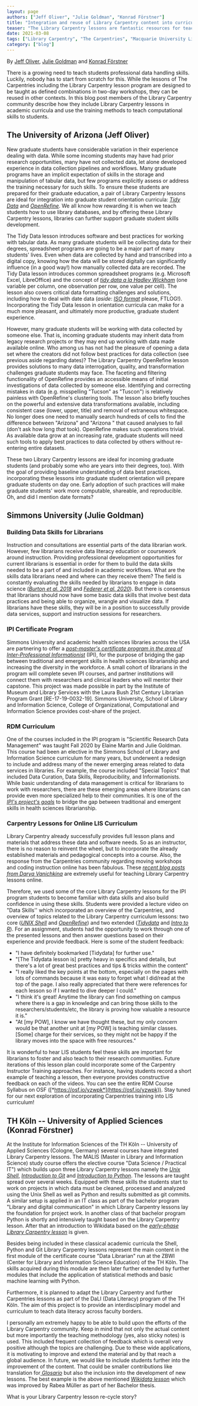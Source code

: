 ```yaml
---
layout: page
authors: ["Jeff Oliver", "Julie Goldman", "Konrad Förstner"]
title: "Integration and reuse of Library Carpentry content into curricula"
teaser: "The Library Carpentry lessons are fantastic resources for teaching students."
date: 2021-03-08
tags: ["Library Carpentry", "The Carpentries", "Macquarie University Library", "Data Science", "Data Skills", "eResearch", "Community of Practice", "Workshops", "Lessons"]
category: ["blog"]
---
```



By [Jeff Oliver](https://twitter.com/jcoliveraz), [Julie Goldman](https://twitter.com/jgolds2) and [Konrad Förstner](https://twitter.com/konradfoerstner)

There is a growing need to teach students professional data handling
skills. Luckily, nobody has to start from scratch for this. While the
lessons of The Carpentries including the Library Carpentry lesson
program are designed to be taught as defined combinations in two-day
workshops, they can be reused in other contexts. In this blog post
members of the Library Carpentry community describe how they include
Library Carpentry lessons in academic curricula and use the training
methods to teach computational skills to students.

## The University of Arizona (Jeff Oliver)

New graduate students have considerable variation in their experience
dealing with data. While some incoming students may have had prior
research opportunities, many have not collected data, let alone
developed experience in data collection pipelines and workflows. Many
graduate programs have an implicit expectation of skills in the storage
and manipulation of tabular data, but few programs explicitly assess or
address the training necessary for such skills. To ensure these students
are prepared for their graduate education, a pair of Library Carpentry
lessons are ideal for integration into graduate student orientation
curricula: [*Tidy Data*](https://librarycarpentry.org/lc-spreadsheets/)
and [*OpenRefine*](https://librarycarpentry.org/lc-open-refine/). We all
know how rewarding it is when we teach students how to use library
databases, and by offering these Library Carpentry lessons, libraries
can further support graduate student skills development.

The Tidy Data lesson introduces software and best practices for working
with tabular data. As many graduate students will be collecting data for
their degrees, spreadsheet programs are going to be a major part of many
students' lives. Even when data are collected by hand and transcribed
into a digital copy, knowing how the data will be stored digitally can
significantly influence (in a good way!) how manually collected data are
recorded. The Tidy Data lesson introduces common spreadsheet programs
(e.g. Microsoft Excel, LibreOffice) and the concept of [*tidy data a la
Hadley Wickham*](https://www.jstatsoft.org/article/view/v059i10) (one
variable per column, one observation per row, one value per cell). The
lesson also covers critical data formatting challenges and solutions,
including how to deal with date data (*aside*: [*ISO
format*](https://xkcd.com/1179/) please, FTLOG!). Incorporating the Tidy
Data lesson in orientation curricula can make for a much more pleasant,
and ultimately more productive, graduate student experience.

However, many graduate students will be working with data collected by
someone else. That is, incoming graduate students may inherit data from
legacy research projects or they may end up working with data made
available online. Who among us has not had the pleasure of opening a
data set where the creators did not follow best practices for data
collection (see previous aside regarding dates)? The Library Carpentry
OpenRefine lesson provides solutions to many data interrogation,
quality, and transformation challenges graduate students may face. The
faceting and filtering functionality of OpenRefine provides an
accessible means of initial investigations of data collected by someone
else. Identifying and correcting mistakes in data (e.g. misspelling
"Tucson" as "Tuscon") is relatively painless with OpenRefine's
clustering tools. The lesson also briefly touches on the powerful and
extensive data transformations available, including consistent case
(lower, upper, title) and removal of extraneous whitespace. No longer
does one need to manually search hundreds of cells to find the
difference between "Arizona" and "Arizona " that caused analyses to fail
(don't ask how long *that* took). OpenRefine makes such operations
trivial. As available data grow at an increasing rate, graduate students
will need such tools to apply best practices to data collected by others
without re-entering entire datasets.

These two Library Carpentry lessons are ideal for incoming graduate
students (and probably some who are years into their degrees, too). With
the goal of providing baseline understanding of data best practices,
incorporating these lessons into graduate student orientation will
prepare graduate students on day one. Early adoption of such practices
will make graduate students' work more computable, shareable, and
reproducible. Oh, and did I mention date formats?

## Simmons University (Julie Goldman)

### Building Data Skills for Librarians

Instruction and consultations are essential parts of the data librarian
work. However, few librarians receive data literacy education or
coursework around instruction. Providing professional development
opportunities for current librarians is essential in order for them to
build the data skills needed to be a part of and included in academic
workflows. What are the skills data librarians need and where can they
receive them? The field is constantly evaluating the skills needed by
librarians to engage in data science ([*Burton et al.
2018*](http://d-scholarship.pitt.edu/33891/) and [*Federer et al.
2020*](https://osf.io/uycax/)). But there is consensus that librarians
should now have some basic data skills that involve best data practices
and being able to organize, wrangle and visualize data. If librarians
have these skills, they will be in a position to successfully provide
data services, support and instruction sessions for researchers.

### IPI Certificate Program

Simmons University and academic health sciences libraries across the USA
are partnering to offer a [*post-master's certificate program in the
area of Inter-Professional
Informationist*](http://slis.simmons.edu/blogs/imls-ipi/) (IPI), for the
purpose of bridging the gap between traditional and emergent skills in
health sciences librarianship and increasing the diversity in the
workforce. A small cohort of librarians in the program will complete
seven IPI courses, and partner institutions will connect them with
researchers and clinical leaders who will mentor their capstone. This
project was made possible in part by the Institute of Museum and Library
Services with the Laura Bush 21st Century Librarian Program Grant
\[RE-17-19-0032-19\]. Simmons University, School of Library and
Information Science, College of Organizational, Computational and
Information Science provides cost-share of the project.

### RDM Curriculum

One of the courses included in the IPI program is "Scientific Research
Data Management" was taught Fall 2020 by Elaine Martin and Julie
Goldman. This course had been an elective in the Simmons School of
Library and Information Science curriculum for many years, but underwent
a redesign to include and address many of the newer emerging areas
related to data services in libraries. For example, the course included
"Special Topics" that included Data Curation, Data Skills,
Reproducibility, and Informationists. While basic understanding of data
management is critical for librarians to work with researchers, there
are these emerging areas where librarians can provide even more
specialized help to their communities. It is one of the [*IPI's
project's goals*](https://www.imls.gov/grants/awarded/re-17-19-0032-19)
to bridge the gap between traditional and emergent skills in health
sciences librarianship.

### Carpentry Lessons for Online LIS Curriculum

Library Carpentry already successfully provides full lesson plans and
materials that address these data and software needs. So as an
instructor, there is no reason to reinvent the wheel, but to incorporate
the already established materials and pedagogical concepts into a
course. Also, the response from the Carpentries community regarding
moving workshops and coding instruction online has been fabulous. These
[*recent blog posts from Darya
Vanichkina*](https://carpentries.org/blog/2020/04/plan-map-live-coding-workshop/)
are extremely useful for teaching Library Carpentry lessons online.

Therefore, we used some of the core Library Carpentry lessons for the
IPI program students to become familiar with data skills and also build
confidence in using these skills. Students were provided a lecture video
on "Data Skills\'\' which incorporated an overview of the Carpentries,
and overview of topics related to the Library Carpentry curriculum
lessons: two core ([*UNIX
Shell*](https://librarycarpentry.org/lc-shell/) and
[*OpenRefine*](https://librarycarpentry.org/lc-open-refine/)) and two
extended
([*Tidydata*](https://librarycarpentry.org/lc-spreadsheets/00-intro/index.html)
and [*Intro to R*](https://librarycarpentry.org/lc-r/)). For an
assignment, students had the opportunity to work through one of the
presented lessons and then answer questions based on their experience
and provide feedback. Here is some of the student feedback:

-   "I have definitely bookmarked \[Tidydata\] for further use."
-   "\[The Tidydata lesson is\] pretty heavy in specifics and details,
    but there's a lot of great best practices and tips & tricks within
    the content"
-   "I really liked the key points at the bottom, especially on the
    pages with lots of commands because it was easy to forget what I
    did/read at the top of the page. I also really appreciated that
    there were references for each lesson so if I wanted to dive deeper
    I could."
-   \"I think it's great! Anytime the library can find something on
    campus where there is a gap in knowledge and can bring those skills
    to the researchers/students/etc, the library is proving how valuable
    a resource it is."
-   "At \[my POW\], I know we have thought these, but my only concern
    would be that another unit at \[my POW\] is teaching similar
    classes. \[Some\] charge for their services, so they might not be
    happy if the library moves into the space with free resources.\"

It is wonderful to hear LIS students feel these skills are important for
librarians to foster and also teach to their research communities.
Future iterations of this lesson plan could incorporate some of the
Carpentry Instructor Training approaches. For instance, having students
record a short example of teaching a lesson, then everyone provides
constructive feedback on each of the videos. You can see the entire RDM
Course Syllabus on OSF ([*https://osf.io/yzwpk*](https://osf.io/yzwpk)).
Stay tuned for our next exploration of incorporating Carpentries
training into LIS curriculum!

## TH Köln -- University of Applied Sciences (Konrad Förstner)

At the Institute for Information Sciences of the TH Köln -- University
of Applied Sciences (Cologne, Germany) several courses have integrated
Library Carpentry lessons. The MALIS (Master in Library and Information
Science) study course offers the elective course \"Data Science /
Practical IT\") which builds upon three Library Carpentry lessons namely
the [*Unix Shell*](https://librarycarpentry.org/lc-shell/),
[*Introduction to Git*](https://librarycarpentry.org/lc-git/) and
[*Introduction to
Python*](https://librarycarpentry.org/lc-python-intro/). The lessons are
taught spread over several weeks. Equipped with these skills the
students start to work on projects in which data must be cleaned,
processed and analyzed using the Unix Shell as well as Python and
results submitted as git commits. A similar setup is applied in an IT
class as part of the bachelor program "Library and digital
communication" in which Library Carpentry lessons lay the foundation for
project work. In another class of that bachelor program Python is
shortly and intensively taught based on the Library Carpentry lesson.
After that an introduction to Wikidata based on the [
](https://librarycarpentry.org/lc-wikidata/)[*early-phase Library
Carpentry lesson*](https://librarycarpentry.org/lc-wikidata/) is given.

Besides being included in these classical academic curricula the Shell,
Python and Git Library Carpentry lessons represent the main content in
the first module of the certificate course \"Data Librarian\" run at the
ZBWI (Center for Library and Information Science Education) of the TH
Köln. The skills acquired during this module are then later further
extended by further modules that include the application of statistical
methods and basic machine learning with Python.

Furthermore, it is planned to adapt the Library Carpentry and further
Carpentries lessons as part of the DaLI (Data Literacy) program of the
TH Köln. The aim of this project is to provide an interdisciplinary
model and curriculum to teach data literacy across faculty borders.

I personally am extremely happy to be able to build upon the efforts
of the Library Carpentry community. Keep in mind that not only the
actual content but more importantly the teaching methodology (yes,
also sticky notes) is used. This included frequent collection of
feedback which is overall very positive although the topics are
challenging. Due to these wide applications, it is motivating to
improve and extend the material and by that reach a global
audience. In future, we would like to include students further into
the improvement of the content. That could be smaller contributions
like translation for[
](https://glosario.carpentries.org/)[*Glosario*](https://glosario.carpentries.org/)
but also the inclusion into the development of new lessons. The best
example is the above mentioned [*Wikidata
lesson*](https://librarycarpentry.org/lc-wikidata/) which was improved
by Rabea Müller as part of her Bachelor thesis.

What is your Library Carpentry lesson re-cycle story?
